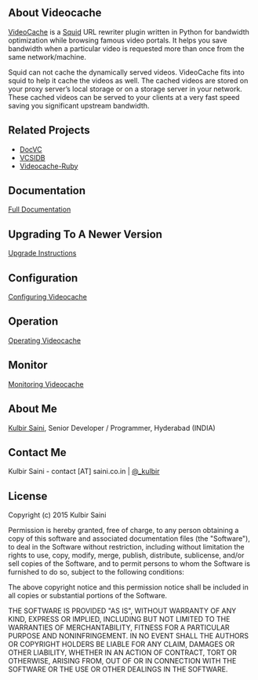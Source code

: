 ## About Videocache

[VideoCache](http://cachevideos.com/) is a [Squid](http://www.squid-cache.org/) URL rewriter plugin written in Python for bandwidth optimization while browsing famous video portals. It helps you save bandwidth when a particular video is requested more than once from the same network/machine.

Squid can not cache the dynamically served videos. VideoCache fits into squid to help it cache the videos as well. The cached videos are stored on your proxy server’s local storage or on a storage server in your network. These cached videos can be served to your clients at a very fast speed saving you significant upstream bandwidth.

## Related Projects

* [DocVC](https://github.com/kulbirsaini/docvc)
* [VCSIDB](https://github.com/kulbirsaini/vcsidb)
* [Videocache-Ruby](https://github.com/kulbirsaini/videocache-ruby)

## Documentation

[Full Documentation](http://cachevideos.com/documentation/)

## Upgrading To A Newer Version

[Upgrade Instructions](http://cachevideos.com/documentation/upgrading-videocache)

## Configuration

[Configuring Videocache](http://cachevideos.com/documentation/configuring-videocache)

## Operation

[Operating Videocache](http://cachevideos.com/documentation/running-videocache)

## Monitor

[Monitoring Videocache](http://cachevideos.com/documentation/monitoring-videocache)

## About Me

[Kulbir Saini](http://saini.co.in/), Senior Developer / Programmer, Hyderabad (INDIA)

## Contact Me

Kulbir Saini - contact [AT] saini.co.in | [@_kulbir](https://twitter.com/_kulbir)

## License

Copyright (c) 2015 Kulbir Saini

Permission is hereby granted, free of charge, to any person obtaining a copy of this software and associated documentation files (the "Software"), to deal in the Software without restriction, including without limitation the rights to use, copy, modify, merge, publish, distribute, sublicense, and/or sell copies of the Software, and to permit persons to whom the Software is furnished to do so, subject to the following conditions:

The above copyright notice and this permission notice shall be included in all copies or substantial portions of the Software.

THE SOFTWARE IS PROVIDED "AS IS", WITHOUT WARRANTY OF ANY KIND, EXPRESS OR IMPLIED, INCLUDING BUT NOT LIMITED TO THE WARRANTIES OF MERCHANTABILITY, FITNESS FOR A PARTICULAR PURPOSE AND NONINFRINGEMENT. IN NO EVENT SHALL THE AUTHORS OR COPYRIGHT HOLDERS BE LIABLE FOR ANY CLAIM, DAMAGES OR OTHER LIABILITY, WHETHER IN AN ACTION OF CONTRACT, TORT OR OTHERWISE, ARISING FROM, OUT OF OR IN CONNECTION WITH THE SOFTWARE OR THE USE OR OTHER DEALINGS IN THE SOFTWARE.
